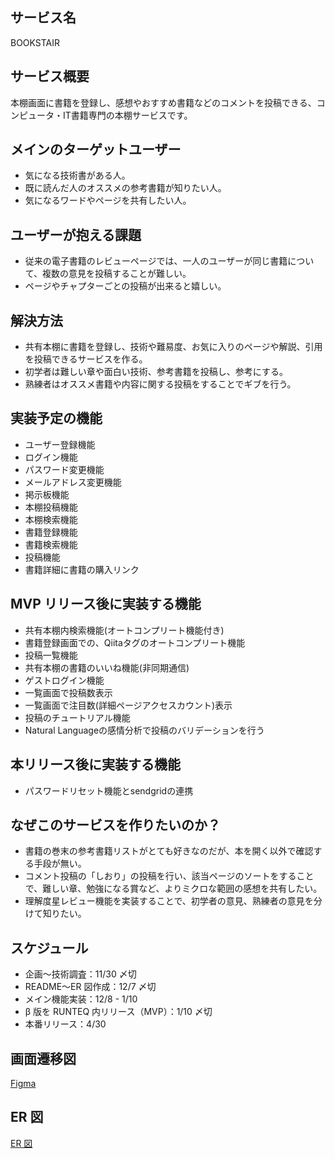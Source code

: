 ## サービス名

BOOKSTAIR

## サービス概要

本棚画面に書籍を登録し、感想やおすすめ書籍などのコメントを投稿できる、コンピュータ・IT書籍専門の本棚サービスです。

## メインのターゲットユーザー

- 気になる技術書がある人。
- 既に読んだ人のオススメの参考書籍が知りたい人。
- 気になるワードやページを共有したい人。

## ユーザーが抱える課題

- 従来の電子書籍のレビューページでは、一人のユーザーが同じ書籍について、複数の意見を投稿することが難しい。
- ページやチャプターごとの投稿が出来ると嬉しい。

## 解決方法

- 共有本棚に書籍を登録し、技術や難易度、お気に入りのページや解説、引用を投稿できるサービスを作る。
- 初学者は難しい章や面白い技術、参考書籍を投稿し、参考にする。
- 熟練者はオススメ書籍や内容に関する投稿をすることでギブを行う。

## 実装予定の機能

- ユーザー登録機能
- ログイン機能
- パスワード変更機能
- メールアドレス変更機能
- 掲示板機能
- 本棚投稿機能
- 本棚検索機能
- 書籍登録機能
- 書籍検索機能
- 投稿機能
- 書籍詳細に書籍の購入リンク

## MVP リリース後に実装する機能

- 共有本棚内検索機能(オートコンプリート機能付き)
- 書籍登録画面での、Qiitaタグのオートコンプリート機能
- 投稿一覧機能
- 共有本棚の書籍のいいね機能(非同期通信)
- ゲストログイン機能
- 一覧画面で投稿数表示
- 一覧画面で注目数(詳細ページアクセスカウント)表示
- 投稿のチュートリアル機能
- Natural Languageの感情分析で投稿のバリデーションを行う

## 本リリース後に実装する機能
- パスワードリセット機能とsendgridの連携

## なぜこのサービスを作りたいのか？

- 書籍の巻末の参考書籍リストがとても好きなのだが、本を開く以外で確認する手段が無い。
- コメント投稿の「しおり」の投稿を行い、該当ページのソートをすることで、難しい章、勉強になる賞など、よりミクロな範囲の感想を共有したい。
- 理解度星レビュー機能を実装することで、初学者の意見、熟練者の意見を分けて知りたい。

## スケジュール

- 企画〜技術調査：11/30 〆切
- README〜ER 図作成：12/7 〆切
- メイン機能実装：12/8 - 1/10
- β 版を RUNTEQ 内リリース（MVP）：1/10 〆切
- 本番リリース：4/30

## 画面遷移図

[Figma](<https://www.figma.com/file/1SjZ7MiiANkYElYjA7tSHa/%E3%82%B5%E3%83%BC%E3%83%93%E3%82%B9%E5%90%8D%3ABookStair(%E4%BB%AE%E5%90%8D)?node-id=0%3A1&t=xrEuekoiAxH4J1AD-1>)

## ER 図

[ER 図](https://bit.ly/3iEtN3e)
